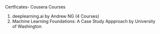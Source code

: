 Certficates- Cousera Courses
1) deeplearning.ai by Andrew NG (4 Courses) 
2) Machine Learning Foundations: A Case Study Appproach by University of Washington 
